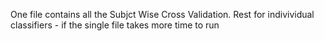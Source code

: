 One file contains all the Subjct Wise Cross Validation.
Rest for indivividual classifiers - if the single file takes more time to run
